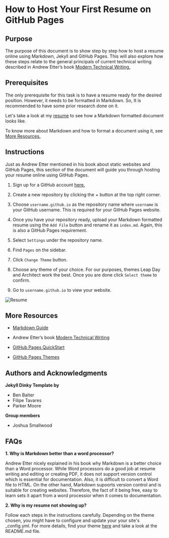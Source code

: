 
# How to Host Your First Resume on GitHub Pages

## Purpose

The purpose of this document is to show step by step how to host a resume online using Markdown, Jekyll and GitHub Pages. This will also explore how these steps relate to the general principals of current technical writing described in Andrew Etter’s book [Modern Technical Writing.](https://www.amazon.com/Modern-Technical-Writing-Introduction-Documentation-ebook/dp/B01A2QL9SS)

## Prerequisites

The only prerequisite for this task is to have a resume ready for the desired position. However, it needs to be formatted in Markdown. So, It is recommended to have some prior research done on it.

Let's take a look at my [resume](https://github.com/deepta03/deepta03.github.io/blob/main/index.md) to see how a Markdown formatted document looks like.

To know more about Markdown and how to format a document using it, see [More Resources.](#more-resources)

## Instructions

Just as Andrew Etter mentioned in his book about static websites and GitHub Pages, this section of the document will guide you through hosting your resume online using GitHub Pages.

1. Sign up for a GitHub account [here.](https://github.com/signup)

2. Create a new repository by clicking the + button at the top right corner.

3. Choose `username.github.io` as the repository name where `username` is your GitHub username. This is required for your GitHub Pages website.

4. Once you have your repository ready, upload your Markdown formatted resume using the `Add File` button and rename it as `index.md`. Again, this is also a GitHub Pages requirement.

5. Select `Settings` under the repository name.

6. Find `Pages` on the sidebar.

7. Click `Change Theme` button.

8. Choose any theme of your choice. For our purposes, themes Leap Day and Architect work the best. Once you are done click `Select theme` to confirm.

9. Go to `username.github.io` to view your website.

![Resume](https://user-images.githubusercontent.com/102154139/159556666-3b9e06d4-aa77-4fef-8f53-569a18e532f4.gif)

## More Resources

* [Markdown Guide](https://www.markdownguide.org)

* Andrew Etter’s book [Modern Technical Writing](https://www.amazon.com/Modern-Technical-Writing-Introduction-Documentation-ebook/dp/B01A2QL9SS)

* [GitHub Pages QuickStart](https://docs.github.com/en/pages/quickstart)

* [GitHub Pages Themes](https://github.com/pages-themes)

## Authors and Acknowledgments

**Jekyll Dinky Template by**

* Ben Balter
* Filipe Tavares
* Parker Moore

**Group members**

* Joshua Smallwood

## FAQs

**1. Why is Markdown better than a word processor?**

Andrew Etter nicely explained in his book why Markdown is a better choice than a Word processor. While Word processors do a good job at resume writing and editing or creating PDF, it does not support version control which is essential for documentation. Also, it is difficult to convert a Word file to HTML. On the other hand, Markdown supoorts version control and is suitable for creating websites. Therefore, the fact of it being free, easy to learn sets it apart from a word processior when it comes to documentation.

**2. Why is my resume not showing up?**

Follow each steps in the instructions carefully. Depending on the theme chosen, you might have to configure and update your your site's _config.yml. For more details, find your theme [here](https://github.com/pages-themes) and take a look at the README.md file.
